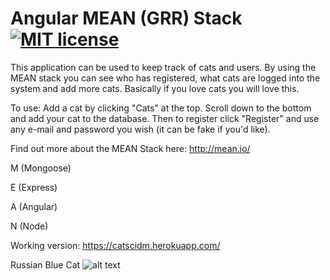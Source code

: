 # Angular MEAN (GRR) Stack [![MIT license](http://img.shields.io/badge/license-MIT-lightgrey.svg)](http://opensource.org/licenses/MIT)

This application can be used to keep track of cats and users. By using the MEAN stack you can see who has registered, what cats are logged into the system and add more cats. 
Basically if you love cats you will love this.

To use: Add a cat by clicking "Cats" at the top. Scroll down to the bottom and add your cat to the database. 
Then to register click "Register" and use any e-mail and password you wish (it can be fake if you'd like).

Find out more about the MEAN Stack here: http://mean.io/

M (Mongoose)

E (Express)

A (Angular)

N (Node)

Working version: https://catscidm.herokuapp.com/

Russian Blue Cat
![alt text](https://metrouk2.files.wordpress.com/2017/06/57148496.jpg?w=748&h=497&crop=1 "Russian Blue")

